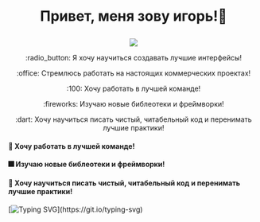 # <p align='center'>Привет, меня зову игорь!:wave:</p>
<p align="center">
  <img src="https://media.giphy.com/media/Yx5ns1mSPBle0/giphy.gif">
</p>

<p align="center">
 :radio_button: Я хочу научиться создавать лучшие интерфейсы!
</p>
<p align="center">
  :office: Стремлюсь работать на настоящих коммерческих проектах!
  </p>
<p align="center">
  :100: Хочу работать в лучшей команде!
  </p>
<p align="center">
  :fireworks: Изучаю новые библеотеки и фреймворки!
  </p>
<p align="center">
  :dart: Хочу научиться писать чистый, читабельный код и перенимать лучшие практики!
  </p>

#### 
#### :100: Хочу работать в лучшей команде!
#### :fireworks: Изучаю новые библеотеки и фреймворки!
#### :dart: Хочу научиться писать чистый, читабельный код и перенимать лучшие практики!

[![Typing SVG](https://readme-typing-svg.herokuapp.com?color=%2336BCF7&lines=Hello+my+name+is+Igor!)](https://git.io/typing-svg)
